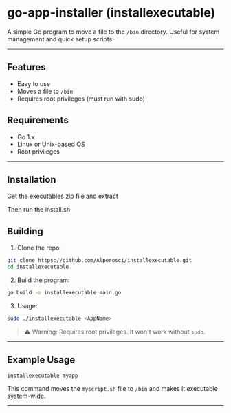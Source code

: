 # go-app-installer (installexecutable)

A simple Go program to move a file to the `/bin` directory. Useful for system management and quick setup scripts.

---

## Features

- Easy to use
- Moves a file to `/bin`
- Requires root privileges (must run with sudo)

## Requirements

- Go 1.x
- Linux or Unix-based OS
- Root privileges

---

## Installation
Get the executables zip file and extract

Then run the install.sh

## Building

1. Clone the repo:
```bash
git clone https://github.com/Alperosci/installexecutable.git
cd installexecutable
```

2. Build the program:
```bash
go build -o installexecutable main.go
```

3. Usage:
```bash
sudo ./installexecutable <AppName>
```

> ⚠️ Warning: Requires root privileges. It won't work without `sudo`.

---

## Example Usage

```bash
installexecutable myapp
```

This command moves the `myscript.sh` file to `/bin` and makes it executable system-wide.

---
